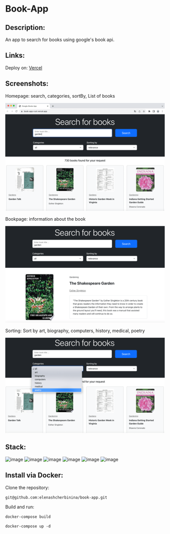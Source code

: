 # Book-App

## Description:

An app to search for books using google's book api.

## Links:

Deploy on: <a href="https://book-app-rust.vercel.app/">Vercel<a>

## Screenshots:

Homepage: search, categories, sortBy, List of books

![Home-Page](/src/images/demo.home.png)

Bookpage: information about the book

![Book-Page](/src/images/demo.book.png)

Sorting: Sort by art, biography, computers, history, medical, poetry

![Sorting](/src/images/demo.sort.png)

## Stack:

![image](https://img.shields.io/badge/React-20232A?style=for-the-badge&logo=react&logoColor=61DAFB)
![image](https://img.shields.io/badge/Redux-593D88?style=for-the-badge&logo=redux&logoColor=white)
![image](https://img.shields.io/badge/React_Router-CA4245?style=for-the-badge&logo=react-router&logoColor=white)
![image](https://img.shields.io/badge/Bootstrap-563D7C?style=for-the-badge&logo=bootstrap&logoColor=white)
![image](https://img.shields.io/badge/JavaScript-323330?style=for-the-badge&logo=javascript&logoColor=F7DF1E)
![image](https://img.shields.io/badge/axios-671ddf?&style=for-the-badge&logo=axios&logoColor=white)

## Install via Docker:

Clone the repository:

```
git@github.com:elenashcherbinina/book-app.git
```

Build and run:

```
docker-compose build
```

```
docker-compose up -d
```
